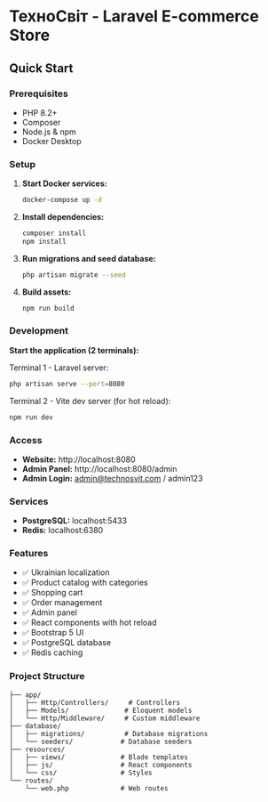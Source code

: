 # ТехноСвіт - Laravel E-commerce Store

## Quick Start

### Prerequisites
- PHP 8.2+
- Composer
- Node.js & npm
- Docker Desktop

### Setup

1. **Start Docker services:**
   ```bash
   docker-compose up -d
   ```

2. **Install dependencies:**
   ```bash
   composer install
   npm install
   ```

3. **Run migrations and seed database:**
   ```bash
   php artisan migrate --seed
   ```

4. **Build assets:**
   ```bash
   npm run build
   ```

### Development

**Start the application (2 terminals):**

Terminal 1 - Laravel server:
```bash
php artisan serve --port=8080
```

Terminal 2 - Vite dev server (for hot reload):
```bash
npm run dev
```

### Access

- **Website:** http://localhost:8080
- **Admin Panel:** http://localhost:8080/admin
- **Admin Login:** admin@technosvit.com / admin123

### Services

- **PostgreSQL:** localhost:5433
- **Redis:** localhost:6380

### Features

- ✅ Ukrainian localization
- ✅ Product catalog with categories
- ✅ Shopping cart
- ✅ Order management
- ✅ Admin panel
- ✅ React components with hot reload
- ✅ Bootstrap 5 UI
- ✅ PostgreSQL database
- ✅ Redis caching

### Project Structure

```
├── app/
│   ├── Http/Controllers/     # Controllers
│   ├── Models/              # Eloquent models
│   └── Http/Middleware/     # Custom middleware
├── database/
│   ├── migrations/          # Database migrations
│   └── seeders/            # Database seeders
├── resources/
│   ├── views/              # Blade templates
│   ├── js/                 # React components
│   └── css/                # Styles
└── routes/
    └── web.php             # Web routes
```
